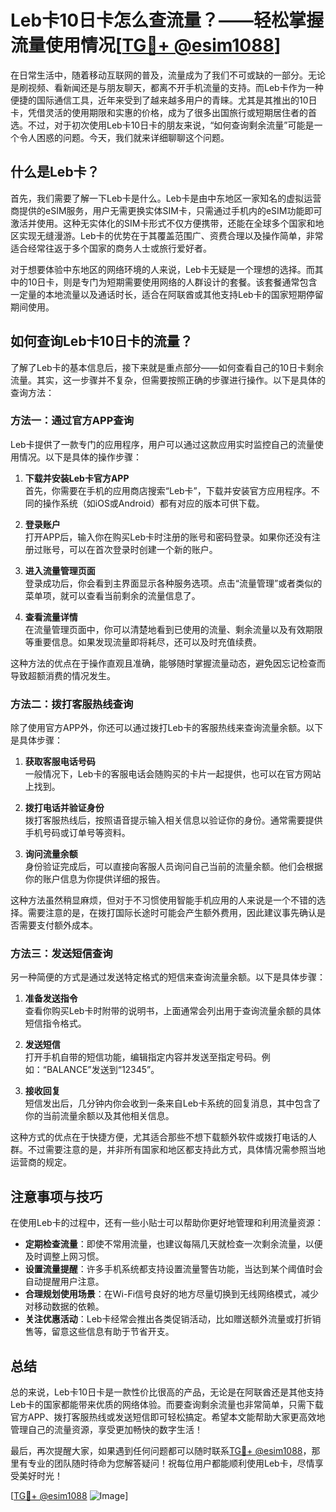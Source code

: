 # Leb卡10日卡怎么查流量？——轻松掌握流量使用情况[[TG💪+ @esim1088](https://t.me/s/esim1088)]

在日常生活中，随着移动互联网的普及，流量成为了我们不可或缺的一部分。无论是刷视频、看新闻还是与朋友聊天，都离不开手机流量的支持。而Leb卡作为一种便捷的国际通信工具，近年来受到了越来越多用户的青睐。尤其是其推出的10日卡，凭借灵活的使用期限和实惠的价格，成为了很多出国旅行或短期居住者的首选。不过，对于初次使用Leb卡10日卡的朋友来说，“如何查询剩余流量”可能是一个令人困惑的问题。今天，我们就来详细聊聊这个问题。

## 什么是Leb卡？

首先，我们需要了解一下Leb卡是什么。Leb卡是由中东地区一家知名的虚拟运营商提供的eSIM服务，用户无需更换实体SIM卡，只需通过手机内的eSIM功能即可激活并使用。这种无实体化的SIM卡形式不仅方便携带，还能在全球多个国家和地区实现无缝漫游。Leb卡的优势在于其覆盖范围广、资费合理以及操作简单，非常适合经常往返于多个国家的商务人士或旅行爱好者。

对于想要体验中东地区的网络环境的人来说，Leb卡无疑是一个理想的选择。而其中的10日卡，则是专门为短期需要使用网络的人群设计的套餐。该套餐通常包含一定量的本地流量以及通话时长，适合在阿联酋或其他支持Leb卡的国家短期停留期间使用。

## 如何查询Leb卡10日卡的流量？

了解了Leb卡的基本信息后，接下来就是重点部分——如何查看自己的10日卡剩余流量。其实，这一步骤并不复杂，但需要按照正确的步骤进行操作。以下是具体的查询方法：

### 方法一：通过官方APP查询

Leb卡提供了一款专门的应用程序，用户可以通过这款应用实时监控自己的流量使用情况。以下是具体的操作步骤：

1. **下载并安装Leb卡官方APP**  
   首先，你需要在手机的应用商店搜索“Leb卡”，下载并安装官方应用程序。不同的操作系统（如iOS或Android）都有对应的版本可供下载。

2. **登录账户**  
   打开APP后，输入你在购买Leb卡时注册的账号和密码登录。如果你还没有注册过账号，可以在首次登录时创建一个新的账户。

3. **进入流量管理页面**  
   登录成功后，你会看到主界面显示各种服务选项。点击“流量管理”或者类似的菜单项，就可以查看当前剩余的流量信息了。

4. **查看流量详情**  
   在流量管理页面中，你可以清楚地看到已使用的流量、剩余流量以及有效期限等重要信息。如果发现流量即将耗尽，还可以及时充值续费。

这种方法的优点在于操作直观且准确，能够随时掌握流量动态，避免因忘记检查而导致超额消费的情况发生。

### 方法二：拨打客服热线查询

除了使用官方APP外，你还可以通过拨打Leb卡的客服热线来查询流量余额。以下是具体步骤：

1. **获取客服电话号码**  
   一般情况下，Leb卡的客服电话会随购买的卡片一起提供，也可以在官方网站上找到。

2. **拨打电话并验证身份**  
   拨打客服热线后，按照语音提示输入相关信息以验证你的身份。通常需要提供手机号码或订单号等资料。

3. **询问流量余额**  
   身份验证完成后，可以直接向客服人员询问自己当前的流量余额。他们会根据你的账户信息为你提供详细的报告。

这种方法虽然稍显麻烦，但对于不习惯使用智能手机应用的人来说是一个不错的选择。需要注意的是，在拨打国际长途时可能会产生额外费用，因此建议事先确认是否需要支付额外成本。

### 方法三：发送短信查询

另一种简便的方式是通过发送特定格式的短信来查询流量余额。以下是具体步骤：

1. **准备发送指令**  
   查看你购买Leb卡时附带的说明书，上面通常会列出用于查询流量余额的具体短信指令格式。

2. **发送短信**  
   打开手机自带的短信功能，编辑指定内容并发送至指定号码。例如：“BALANCE”发送到“12345”。

3. **接收回复**  
   短信发出后，几分钟内你会收到一条来自Leb卡系统的回复消息，其中包含了你的当前流量余额以及其他相关信息。

这种方式的优点在于快捷方便，尤其适合那些不想下载额外软件或拨打电话的人群。不过需要注意的是，并非所有国家和地区都支持此方式，具体情况需参照当地运营商的规定。

## 注意事项与技巧

在使用Leb卡的过程中，还有一些小贴士可以帮助你更好地管理和利用流量资源：

- **定期检查流量**：即使不常用流量，也建议每隔几天就检查一次剩余流量，以便及时调整上网习惯。
- **设置流量提醒**：许多手机系统都支持设置流量警告功能，当达到某个阈值时会自动提醒用户注意。
- **合理规划使用场景**：在Wi-Fi信号良好的地方尽量切换到无线网络模式，减少对移动数据的依赖。
- **关注优惠活动**：Leb卡经常会推出各类促销活动，比如赠送额外流量或打折销售等，留意这些信息有助于节省开支。

## 总结

总的来说，Leb卡10日卡是一款性价比很高的产品，无论是在阿联酋还是其他支持Leb卡的国家都能带来优质的网络体验。而要查询剩余流量也非常简单，只需下载官方APP、拨打客服热线或发送短信即可轻松搞定。希望本文能帮助大家更高效地管理自己的流量资源，享受更加畅快的数字生活！

最后，再次提醒大家，如果遇到任何问题都可以随时联系[TG💪+ @esim1088](https://t.me/s/esim1088)，那里有专业的团队随时待命为您解答疑问！祝每位用户都能顺利使用Leb卡，尽情享受美好时光！

[[TG💪+ @esim1088](https://t.me/s/esim1088) ![Image](https://i.postimg.cc/4NQfJmqS/Snipaste-2025-05-13-00-14-12.png)]